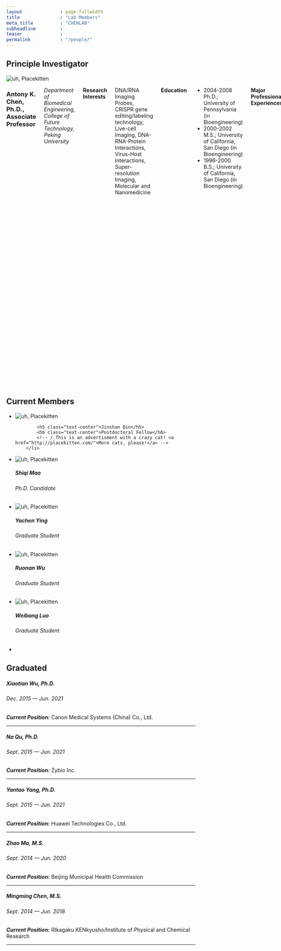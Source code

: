 ```yaml
---
layout              : page-fullwidth
title               : "Lab Members"
meta_title          : "CHENLAB"
subheadline         : 
teaser              : 
permalink           : "/people/"
---
```


## Principle Investigator

<div class="row">
  <div class="large-4 columns">
  	<div class="border-dotted radius b30">
		<img src="{{ site.urlimg }}members/ac_picture.png" alt="uh, Placekitten">
	</div>
  
  </div>

  <div class="large-8 columns">
            <h3>Antony K. Chen, Ph.D., Associate Professor</h3>
<p><em>Department of Biomedical Engineering, College of Future Technology, Peking University</em></p>
<p><strong>Research Interests</strong></p>
<p>DNA/RNA Imaging Probes, CRISPR gene editing/labeling technology, Live-cell Imaging, DNA-RNA-Protein Interactions, Virus-Host Interactions, Super-resolution Imaging, Molecular and Nanomedicine</p>
<p><strong>Education</strong></p>
<ul>
<li>2004-2008  Ph.D.;  University of Pennsylvania                 (in Bioengineering)</li>
<li>2000-2002  M.S.;  University of California, San Diego            (in Bioengineering)   </li>
<li>1996-2000  B.S.;   University of California, San Diego           (in Bioengineering)      </li>

</ul>
<p><strong>Major Professional Experiences</strong></p>
<ul>
<li>2019.08-Present Associate Professor, Department of Biomedical Engineering, College of Engineering, Peking University</li>
<li>2013.04-2019.07 Assistant Professor, Department of Biomedical Engineering, College of Engineering, Peking University</li>
<li>2010-2013  Postdoc; National Institutes of Health;  Jennifer Lippincott-Schwartz’s lab</li>
<li>2010-2012  Postdoc; National Institute of Standards and Technology; Anne Plant’s lab</li>
<li>2009-2010  Postdoc; University of Pennsylvania; Andrew Tsourkas’ lab</li>

</ul>
<p><strong>Selected Honors</strong></p>
<ul>
<li>The US. National Research Council (NRC) Research Associate Fellowship (2010-2012)</li>
<li>Solomon R. Pollack Award for Excellence in Graduate Bioengineering Research (Best Ph.D. Thesis)  (2009)</li>
           
</ul>


  </div>
</div>



## Current Members

<ul class="small-block-grid-2 medium-block-grid-3 large-block-grid-4">
  <li><img src="{{ site.urlimg }}members/qjs_picture.png" alt="uh, Placekitten">
		
            <h5 class="text-center">Jinshan Qin</h5>
            <h6 class="text-center">Postdoctoral Fellow</h6>
			<!-- /.This is an advertisment with a crazy cat! <a href="http://placekitten.com/">More cats, please!</a> -->
		</li>
  <li><img src="{{ site.urlimg }}members/msq_picture.png" alt="uh, Placekitten">
		<p class="text-center">
            <h5 class="text-center">Shiqi Mao</h5>
            <h6 class="text-center">Ph.D. Candidate</h6>
			<!-- /.This is an advertisment with a crazy cat! <a href="http://placekitten.com/">More cats, please!</a> -->
		</p></li>
  <li><img src="{{ site.urlimg }}members/yc_picture.png" alt="uh, Placekitten">
		<p class="text-center">
            <h5 class="text-center">Yachen Ying</h5>
            <h6 class="text-center">Graduate Student</h6>
			<!-- /.This is an advertisment with a crazy cat! <a href="http://placekitten.com/">More cats, please!</a> -->
		</p></li>
  <li><img src="{{ site.urlimg }}members/wrn_picture.png" alt="uh, Placekitten">
		<p class="text-center">
            <h5 class="text-center">Ruonan Wu</h5>
            <h6 class="text-center">Graduate Student</h6>
			<!-- /.This is an advertisment with a crazy cat! <a href="http://placekitten.com/">More cats, please!</a> -->
		</p></li>
  <li><img src="{{ site.urlimg }}members/lwb_picture.png" alt="uh, Placekitten">
		<p class="text-center">
            <h5 class="text-center">Weibang Luo</h5>
            <h6 class="text-center">Graduate Student</h6>
			<!-- /.This is an advertisment with a crazy cat! <a href="http://placekitten.com/">More cats, please!</a> -->
		</p></li>
  <li><!-- Your content goes here --></li>
</ul>


## Graduated

##### Xiaotian Wu, Ph.D.
###### Dec. 2015 — Jun. 2021
***Current Position:*** Canon Medical Systems (China) Co., Ltd.

-----

##### Na Qu, Ph.D.
###### Sept. 2015 — Jun. 2021
***Current Position:*** Zybio Inc.

-----

##### Yantao Yang, Ph.D.
###### Sept. 2015 — Jun. 2021
***Current Position:*** Huawei Technologies Co., Ltd.

-----

##### Zhao Ma, M.S.
###### Sept. 2014 — Jun. 2020
***Current Position:*** Beijing Municipal Health Commission

-----

##### Mingming Chen, M.S.
###### Sept. 2014 — Jun. 2018
***Current Position:*** RIkagaku KENkyusho/Institute of Physical and Chemical Research

-----
